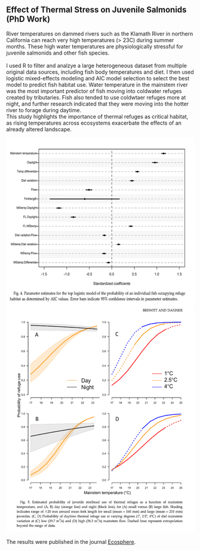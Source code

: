## Effect of Thermal Stress on Juvenile Salmonids (PhD Work)

River temperatures on dammed rivers such as the Klamath River in northern California can reach very high temperatures (> 23C) during summer months. These high water temperatures are physiologically stressful for juvenile salmonids and other fish species.  
 <br>
I used R to filter and analzye a large heterogeneous dataset from multiple original data sources, including fish body temperatures and diet. I then used logistic mixed-effects modeling and AIC model selection to select the best model to predict fish habitat use. Water temperature in the mainstem river was the most important predictor of fish moving into coldwater refuges created by tributaries. Fish also tended to use coldwtaer refuges more at night, and further research indicated that they were moving into the hotter river to forage during daytime. 
<br>
This study highlights the importance of thermal refuges as critical habitat, as rising temperatures across ecosystems exacerbate the effects of an already altered landscape. 
<br>

<img width="600" height="450" src="images/PhDwork2.png?raw=true"/> 
<img width="600" height="600" src="images/PhDwork1.png?raw=true"/>


The results were published in the journal [Ecosphere](https://esajournals.onlinelibrary.wiley.com/doi/10.1890/ES14-00036.1).

